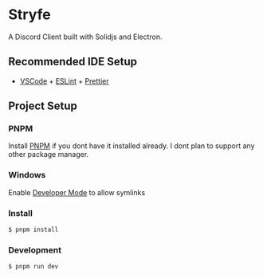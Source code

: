 # Stryfe

A Discord Client built with Solidjs and Electron.

## Recommended IDE Setup

-   [VSCode](https://code.visualstudio.com/) + [ESLint](https://marketplace.visualstudio.com/items?itemName=dbaeumer.vscode-eslint) + [Prettier](https://marketplace.visualstudio.com/items?itemName=esbenp.prettier-vscode)

## Project Setup

### PNPM
Install [PNPM](https://pnpm.io/installation) if you dont have it installed already. I dont plan to support any other package manager.

### Windows
Enable [Developer Mode](https://docs.microsoft.com/en-us/windows/apps/get-started/enable-your-device-for-development) to allow symlinks

### Install

```bash
$ pnpm install
```

### Development

```bash
$ pnpm run dev
```
